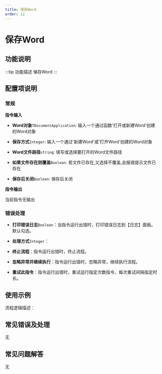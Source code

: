 ```yaml
---
title: 保存Word
order: 12
---
```


# 保存Word

## 功能说明

:::tip 功能描述
保存Word
:::

## 配置项说明

### 常规

**指令输入**

- **Word对象**`TDocumentApplication`: 输入一个通过函数'打开或新建Word'创建的Word对象

- **保存方式**`Integer`: 输入一个通过'新建Word'或'打开Word'创建的Word对象

- **Word文件路径**`string`: 填写或选择要打开的Word文件路径

- **如果文件存在则覆盖**`Boolean`: 若文件已存在,又选择不覆盖,会报错提示文件已存在

- **保存后关闭**`Boolean`: 保存后关闭


**指令输出**

当前指令无输出

### 错误处理

- **打印错误日志**`Boolean`：当指令运行出错时，打印错误日志到【日志】面板。默认勾选。

- **处理方式**`Integer`：

 - **终止流程**：指令运行出错时，终止流程。

 - **忽略异常并继续执行**：指令运行出错时，忽略异常，继续执行流程。

 - **重试此指令**：指令运行出错时，重试运行指定次数指令，每次重试间隔指定时长。

## 使用示例

流程逻辑描述：

## 常见错误及处理

无

## 常见问题解答

无


